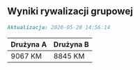 ## Wyniki rywalizacji grupowej

```markdown
Aktualizacja: 2020-05-28 14:56:14
```

Drużyna A | Drużyna B
------------ | -------------
 9067 KM | 8845 KM